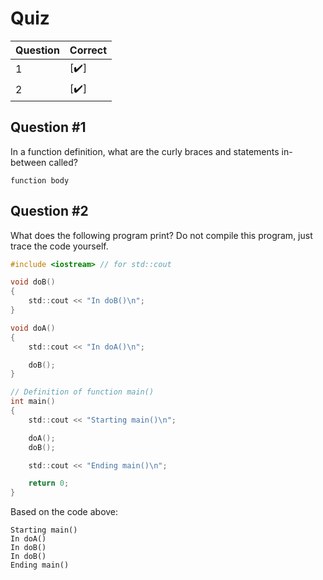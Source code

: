 # Quiz

| Question | Correct |
| --- | --- |
| 1 | [:heavy_check_mark:] |
| 2 | [:heavy_check_mark:] |

## Question #1

In a function definition, what are the curly braces and statements in-between called?

```
function body
```

## Question #2

What does the following program print? Do not compile this program, just trace the code yourself.

```c
#include <iostream> // for std::cout

void doB()
{
    std::cout << "In doB()\n";
}

void doA()
{
    std::cout << "In doA()\n";

    doB();
}

// Definition of function main()
int main()
{
    std::cout << "Starting main()\n";

    doA();
    doB();

    std::cout << "Ending main()\n";

    return 0;
}
```

Based on the code above:

```
Starting main()
In doA()
In doB()
In doB()
Ending main()
```
